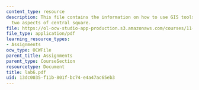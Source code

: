 ```yaml
---
content_type: resource
description: This file contains the information on how to use GIS tools to compare
  two aspects of central square.
file: https://ol-ocw-studio-app-production.s3.amazonaws.com/courses/11-204-planning-communications-and-digital-media-fall-2004/13dc0035f11b801fbc74e4a47ac65eb3_lab6.pdf
file_type: application/pdf
learning_resource_types:
- Assignments
ocw_type: OCWFile
parent_title: Assignments
parent_type: CourseSection
resourcetype: Document
title: lab6.pdf
uid: 13dc0035-f11b-801f-bc74-e4a47ac65eb3
---
```

